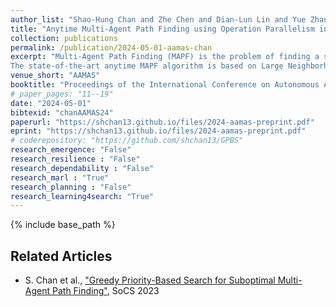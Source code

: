```yaml
---
author_list: "Shao-Hung Chan and Zhe Chen and Dian-Lun Lin and Yue Zhang and Daniel Harabor and Sven Koenig and Tsung-Wei Huang and Thomy Phan"
title: "Anytime Multi-Agent Path Finding using Operation Parallelism in Large Neighborhood Search"
collection: publications
permalink: /publication/2024-05-01-aamas-chan
excerpt: "Multi-Agent Path Finding (MAPF) is the problem of finding a set of collision-free paths for multiple agents in a shared environment while improving the solution quality.
The state-of-the-art anytime MAPF algorithm is based on Large Neighborhood Search (MAPF-LNS), which is a combinatorial search algorithm that iteratively destroys and repairs a subset of collision-free paths. In this paper, we propose Destroy-Repair Operation Parallelism for MAPF-LNS (DROP-LNS), a parallel framework that performs multiple destroy and repair operations concurrently to explore more regions of the search space and improve the solution quality. Unlike MAPF-LNS, DROP-LNS is able to exploit multiple threads during the search. The results show that DROP-LNS outperforms the state-of-the-art anytime MAPF algorithms, namely MAPF-LNS and LaCAM*, with respect to solution quality when terminated at the same runtime."
venue_short: "AAMAS"
booktitle: "Proceedings of the International Conference on Autonomous Agents and Multiagent Systems (AAMAS)"
# paper_pages: "11--19"
date: "2024-05-01"
bibtexid: "chanAAMAS24"
paperurl: "https://shchan13.github.io/files/2024-aamas-preprint.pdf"
eprint: "https://shchan13.github.io/files/2024-aamas-preprint.pdf"
# coderepository: "https://github.com/shchan13/GPBS"
research_emergence: "False"
research_resilience : "False"
research_dependability : "False"
research_marl : "True"
research_planning : "False"
research_learning4search: "True"
---
```


{% include base_path %}

## Related Articles
- S. Chan et al., ["Greedy Priority-Based Search for Suboptimal Multi-Agent Path Finding"](https://shchan13.github.io/publication/2024-07-02-socs-chan), SoCS 2023
